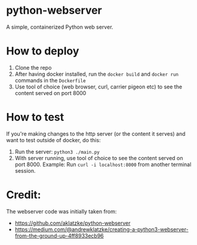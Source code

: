 # python-webserver
A simple, containerized Python web server.

# How to deploy
1. Clone the repo
2. After having docker installed, run the `docker build` and `docker run` commands in the `Dockerfile`
3. Use tool of choice (web browser, curl, carrier pigeon etc) to see the content served on port 8000

# How to test
If you're making changes to the http server (or the content it serves) and want to test outside of docker, do this:
1. Run the server: `python3 ./main.py`
2. With server running, use tool of choice to see the content served on port 8000. Example: Run `curl -i localhost:8000` from another terminal session.

# Credit:
The webserver code was initially taken from:
* https://github.com/aklatzke/python-webserver
* https://medium.com/@andrewklatzke/creating-a-python3-webserver-from-the-ground-up-4ff8933ecb96
